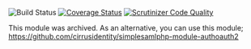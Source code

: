 ![Build Status](https://github.com/simplesamlphp/simplesamlphp-module-authfacebook/workflows/CI/badge.svg?branch=master)
[![Coverage Status](https://codecov.io/gh/simplesamlphp/simplesamlphp-module-authfacebook/branch/master/graph/badge.svg)](https://codecov.io/gh/simplesamlphp/simplesamlphp-module-authfacebook)
[![Scrutinizer Code Quality](https://scrutinizer-ci.com/g/simplesamlphp/simplesamlphp-module-authfacebook/badges/quality-score.png?b=master)](https://scrutinizer-ci.com/g/simplesamlphp/simplesamlphp-module-authfacebook/?branch=master)

This module was archived.
As an alternative, you can use this module; https://github.com/cirrusidentity/simplesamlphp-module-authoauth2

